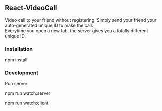 ## React-VideoCall
  
Video call to your friend without registering. 
Simply send your friend your auto-generated unique ID to make the call.  
Everytime you open a new tab, the server gives you a totally different unique ID.

### Installation
npm install

### Development

Run server

npm run watch:server

npm run watch:client
